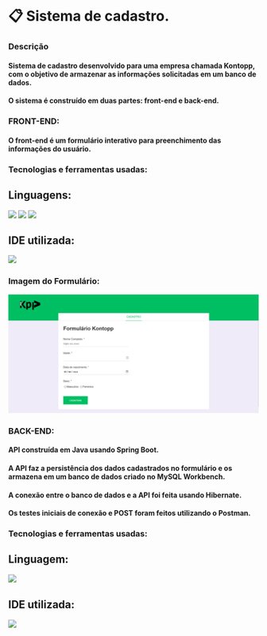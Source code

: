 # 📋 Sistema de cadastro.

### Descrição

#### Sistema de cadastro desenvolvido para uma empresa chamada Kontopp, com o objetivo de armazenar as informações solicitadas em um banco de dados.

#### O sistema é construído em duas partes: front-end e back-end.

### FRONT-END:

#### O front-end é um formulário interativo para preenchimento das informações do usuário.

### Tecnologias e ferramentas usadas:

## Linguagens: 

<div>
     <img src="https://cdn.jsdelivr.net/gh/devicons/devicon@latest/icons/javascript/javascript-original.svg" width="40" length="40"/>
     <img src="https://cdn.jsdelivr.net/gh/devicons/devicon@latest/icons/html5/html5-original.svg" width="40" length="40"/>
     <img src="https://cdn.jsdelivr.net/gh/devicons/devicon@latest/icons/css3/css3-original.svg" width="40" length="40"/>
</div>

## IDE utilizada:

<img src="https://cdn.jsdelivr.net/gh/devicons/devicon@latest/icons/vscode/vscode-original.svg" width="40" length="40"/>

### Imagem do Formulário:

![](https://raw.githubusercontent.com/Carloshpjacinto/Sistema-de-cadastro-de-funcionarios/main/Imagens/Captura%20de%20tela(Formulario).png)

### BACK-END:

#### API construída em Java usando Spring Boot.

#### A API faz a persistência dos dados cadastrados no formulário e os armazena em um banco de dados criado no MySQL Workbench.

#### A conexão entre o banco de dados e a API foi feita usando Hibernate.

#### Os testes iniciais de conexão e POST foram feitos utilizando o Postman.

### Tecnologias e ferramentas usadas:

## Linguagem:

<img src="https://cdn.jsdelivr.net/gh/devicons/devicon@latest/icons/java/java-original.svg" width="55" length="55"/>
    
## IDE utilizada:

 <img src="https://cdn.jsdelivr.net/gh/devicons/devicon@latest/icons/eclipse/eclipse-original-wordmark.svg" width="70" length="70"/>

